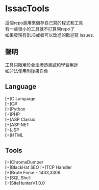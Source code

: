 # IssacTools
這個repo是用來儲存自己寫的程式和工具\
有一些很小的工具就不打算開repo了\
如果發現有BUG或者可以改進的歡迎寫 issues.

## 聲明
工具只限用於合法滲透測試和學習用途\
如非法使用則後果自負

## Language
[+]C Language  
[+]C#   
[+]Python  
[+]PHP  
[+]ASP Classic   
[+]ASP.NET  
[+]JSP  
[+]HTML  

## Tools
[+]ChromeDumper\
[+]BlackHat SEO
[+]TCP Handler\
[+]Brute Force - 1433,3306\
[+]SQL Shell\
[+]SiteHunterV1.0.0
